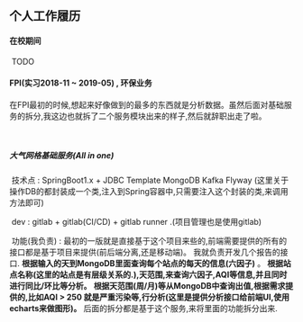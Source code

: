 ## 								个人工作履历



####  在校期间

​	TODO



####  FPI(实习2018-11  ~  2019-05) , 环保业务

​		在FPI最初的时候,想起来好像做到的最多的东西就是分析数据。虽然后面对基础服务的拆分,我这边也就拆了二个服务模块出来的样子,然后就辞职出走了啦。

​		

##### 	 大气网格基础服务(All in one)

​	 技术点 :  SpringBoot1.x + JDBC Template  MongoDB  Kafka Flyway  (这里关于操作DB的都封装成一个类,注入到Spring容器中,只需要注入这个封装的类,来调用方法即可)

​	dev : gitlab + gitlab(CI/CD) + gitlab runner .(项目管理也是使用gitlab)		

​	功能(我负责) : 最初的一版就是直接基于这个项目来些的,前端需要提供的所有的接口都是基于项目来提供(前后端分离,还是移动端)。 我就负责开发几个报告的接口.  **根据输入的天到MongoDB里面查询每个站点的每天的信息(六因子)** 。 **根据站点名称(这里的站点是有层级关系的.),天范围,来查询六因子,AQI等信息,并且同时进行同比/环比等分析。**   **根据天范围(周/月)等从MongoDB中查询出值,根据需求提供的,比如AQI > 250 就是严重污染等,行分析(这里是提供分析接口给前端UI,使用echarts来做图形)。** 后面的拆分都是基于这个服务,来将里面的功能拆分出来.





